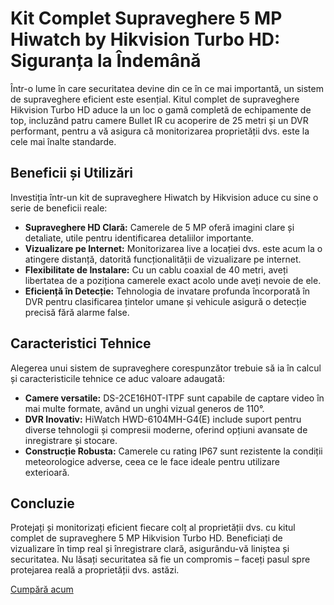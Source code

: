 # Kit Complet Supraveghere 5 MP Hiwatch by Hikvision Turbo HD: Siguranța la Îndemână

Într-o lume în care securitatea devine din ce în ce mai importantă, un sistem de supraveghere eficient este esențial. Kitul complet de supraveghere Hikvision Turbo HD aduce la un loc o gamă completă de echipamente de top, incluzând patru camere Bullet IR cu acoperire de 25 metri și un DVR performant, pentru a vă asigura că monitorizarea proprietății dvs. este la cele mai înalte standarde.

## Beneficii și Utilizări

Investiția într-un kit de supraveghere Hiwatch by Hikvision aduce cu sine o serie de beneficii reale:

- **Supraveghere HD Clară:** Camerele de 5 MP oferă imagini clare și detaliate, utile pentru identificarea detaliilor importante.
- **Vizualizare pe Internet:** Monitorizarea live a locației dvs. este acum la o atingere distanță, datorită funcționalității de vizualizare pe internet.
- **Flexibilitate de Instalare:** Cu un cablu coaxial de 40 metri, aveți libertatea de a poziționa camerele exact acolo unde aveți nevoie de ele.
- **Eficiență în Detecție:** Tehnologia de invatare profunda încorporată în DVR pentru clasificarea țintelor umane și vehicule asigură o detecție precisă fără alarme false.

## Caracteristici Tehnice

Alegerea unui sistem de supraveghere corespunzător trebuie să ia în calcul și caracteristicile tehnice ce aduc valoare adaugată:

- **Camere versatile:** DS-2CE16H0T-ITPF sunt capabile de captare video în mai multe formate, având un unghi vizual generos de 110°.
- **DVR Inovativ:** HiWatch HWD-6104MH-G4(E) include suport pentru diverse tehnologii și compresii moderne, oferind opțiuni avansate de inregistrare și stocare.
- **Construcție Robusta:** Camerele cu rating IP67 sunt rezistente la condiții meteorologice adverse, ceea ce le face ideale pentru utilizare exterioară.

## Concluzie

Protejați și monitorizați eficient fiecare colț al proprietății dvs. cu kitul complet de supraveghere 5 MP Hikvision Turbo HD. Beneficiați de vizualizare în timp real și înregistrare clară, asigurându-vă liniștea și securitatea. Nu lăsați securitatea să fie un compromis – faceți pasul spre protejarea reală a proprietății dvs. astăzi.

[Cumpără acum](https://rovision.ro/produs/kit-complet-supraveghere-5-mp-hikvision-turbo-hd-cu-4-camere-bullet-ir-20-malimentatori-cabluri-mufe-hdd-1-tb-vizualizare-pe-internet/)